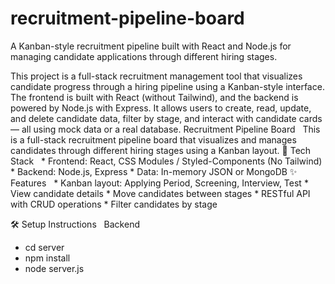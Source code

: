 # recruitment-pipeline-board
A Kanban-style recruitment pipeline built with React and Node.js for managing candidate applications through different hiring stages.



This project is a full-stack recruitment management tool that visualizes candidate progress through a hiring pipeline using a Kanban-style interface. The frontend is built with React (without Tailwind), and the backend is powered by Node.js with Express. It allows users to create, read, update, and delete candidate data, filter by stage, and interact with candidate cards — all using mock data or a real database. Recruitment Pipeline Board   This is a full-stack recruitment pipeline board that visualizes and manages candidates through different hiring stages using a Kanban layout.
🔧 Tech Stack  
    * Frontend: React, CSS Modules / Styled-Components (No Tailwind)
    * Backend: Node.js, Express
    * Data: In-memory JSON or MongoDB
✨ Features  
    * Kanban layout: Applying Period, Screening, Interview, Test
    * View candidate details
    * Move candidates between stages
    * RESTful API with CRUD operations
    * Filter candidates by stage
    
🛠 Setup Instructions  
Backend   
- cd server
- npm install
- node server.js  

